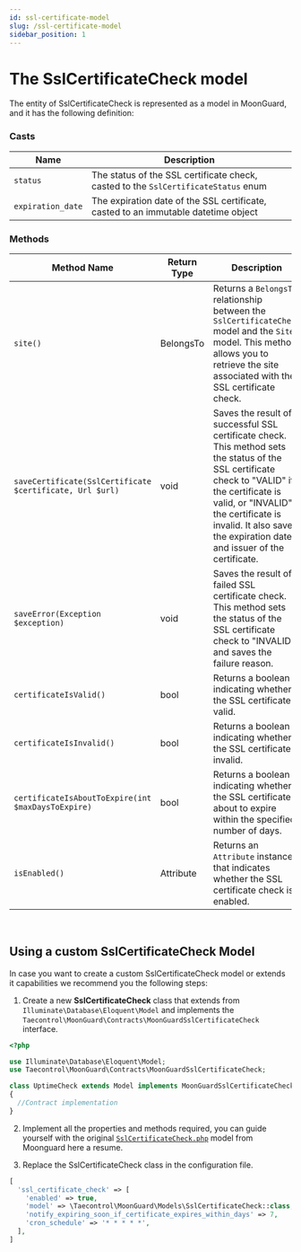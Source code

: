 ```yaml
---
id: ssl-certificate-model
slug: /ssl-certificate-model
sidebar_position: 1
---
```


# The SslCertificateCheck model

The entity of SslCertificateCheck is represented as a model in MoonGuard, and it has the
following definition:

### Casts

| Name | Description |
| --- | --- |
| `status` | The status of the SSL certificate check, casted to the `SslCertificateStatus` enum |
| `expiration_date` | The expiration date of the SSL certificate, casted to an immutable datetime object |

### Methods

| Method Name | Return Type | Description |
| --- | --- | --- |
| `site()` | BelongsTo | Returns a `BelongsTo` relationship between the `SslCertificateCheck` model and the `Site` model. This method allows you to retrieve the site associated with the SSL certificate check. |
| `saveCertificate(SslCertificate $certificate, Url $url)` | void | Saves the result of a successful SSL certificate check. This method sets the status of the SSL certificate check to "VALID" if the certificate is valid, or "INVALID" if the certificate is invalid. It also saves the expiration date and issuer of the certificate. |
| `saveError(Exception $exception)` | void | Saves the result of a failed SSL certificate check. This method sets the status of the SSL certificate check to "INVALID", and saves the failure reason. |
| `certificateIsValid()` | bool | Returns a boolean indicating whether the SSL certificate is valid. |
|`certificateIsInvalid()` | bool | Returns a boolean indicating whether the SSL certificate is invalid. |
| `certificateIsAboutToExpire(int $maxDaysToExpire)` | bool | Returns a boolean indicating whether the SSL certificate is about to expire within the specified number of days. |
| `isEnabled()` | Attribute | Returns an `Attribute` instance that indicates whether the SSL certificate check is enabled. |

<br />

## Using a custom SslCertificateCheck Model

In case you want to create a custom SslCertificateCheck model or extends it
capabilities we recommend you the following steps:

1. Create a new **SslCertificateCheck** class that extends from
`Illuminate\Database\Eloquent\Model` and implements the
`Taecontrol\MoonGuard\Contracts\MoonGuardSslCertificateCheck` interface.

```php
<?php

use Illuminate\Database\Eloquent\Model;
use Taecontrol\MoonGuard\Contracts\MoonGuardSslCertificateCheck;

class UptimeCheck extends Model implements MoonGuardSslCertificateCheck
{
  //Contract implementation
}
```
2. Implement all the properties and methods required, you can guide yourself
with the original [`SslCertificateCheck.php`](https://github.com/taecontrol/moonguard/blob/v0.1.0/src/Models/SslCertificateCheck.php)
model from Moonguard here a resume.

3. Replace the SslCertificateCheck class in the configuration file.

```php
[
  'ssl_certificate_check' => [
    'enabled' => true,
    'model' => \Taecontrol\MoonGuard\Models\SslCertificateCheck::class, //-> replace model
    'notify_expiring_soon_if_certificate_expires_within_days' => 7,
    'cron_schedule' => '* * * * *',
  ],
]
```
